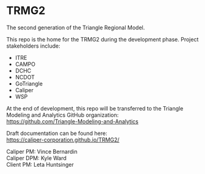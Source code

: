 # TRMG2
The second generation of the Triangle Regional Model.

This repo is the home for the TRMG2 during the development phase. Project stakeholders include:

- ITRE
- CAMPO
- DCHC
- NCDOT
- GoTriangle
- Caliper
- WSP

At the end of development, this repo will be transferred to the Triangle Modeling and Analytics
GitHub organization:  
https://github.com/Triangle-Modeling-and-Analytics

Draft documentation can be found here:  
https://caliper-corporation.github.io/TRMG2/

Caliper PM: Vince Bernardin  
Caliper DPM: Kyle Ward  
Client PM: Leta Huntsinger  

